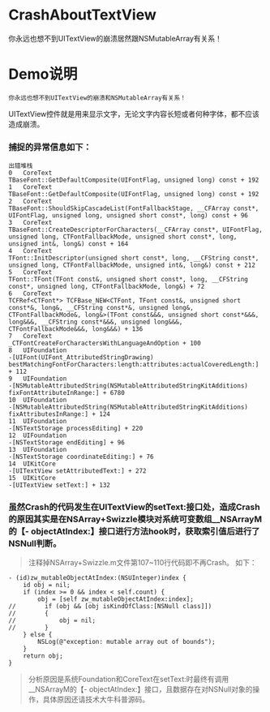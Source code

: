 # CrashAboutTextView
你永远也想不到UITextView的崩溃居然跟NSMutableArray有关系！

# **Demo说明**
	你永远也想不到UITextView的崩溃和NSMutableArray有关系！

UITextView控件就是用来显示文字，无论文字内容长短或者何种字体，都不应该造成崩溃。

### 捕捉的异常信息如下：

````
出错堆栈
0	CoreText
TBaseFont::GetDefaultComposite(UIFontFlag, unsigned long) const + 192
1	CoreText
TBaseFont::GetDefaultComposite(UIFontFlag, unsigned long) const + 192
2	CoreText
TBaseFont::ShouldSkipCascadeList(FontFallbackStage, __CFArray const*, UIFontFlag, unsigned long, unsigned short const*, long) const + 96
3	CoreText
TBaseFont::CreateDescriptorForCharacters(__CFArray const*, UIFontFlag, unsigned long, CTFontFallbackMode, unsigned short const*, long, unsigned int&, long&) const + 164
4	CoreText
TFont::InitDescriptor(unsigned short const*, long, __CFString const*, unsigned long, CTFontFallbackMode, unsigned int&, long&) const + 212
5	CoreText
TFont::TFont(TFont const&, unsigned short const*, long, __CFString const*, unsigned long, CTFontFallbackMode, long&) + 72
6	CoreText
TCFRef<CTFont*> TCFBase_NEW<CTFont, TFont const&, unsigned short const*&, long&, __CFString const*&, unsigned long&, CTFontFallbackMode&, long&>(TFont const&&&, unsigned short const*&&&, long&&&, __CFString const*&&&, unsigned long&&&, CTFontFallbackMode&&&, long&&&) + 136
7	CoreText
_CTFontCreateForCharactersWithLanguageAndOption + 100
8	UIFoundation
-[UIFont(UIFont_AttributedStringDrawing) bestMatchingFontForCharacters:length:attributes:actualCoveredLength:] + 112
9	UIFoundation
-[NSMutableAttributedString(NSMutableAttributedStringKitAdditions) fixFontAttributeInRange:] + 6780
10	UIFoundation
-[NSMutableAttributedString(NSMutableAttributedStringKitAdditions) fixAttributesInRange:] + 124
11	UIFoundation
-[NSTextStorage processEditing] + 220
12	UIFoundation
-[NSTextStorage endEditing] + 96
13	UIFoundation
-[NSTextStorage coordinateEditing:] + 76
14	UIKitCore
-[UITextView setAttributedText:] + 272
15	UIKitCore
-[UITextView setText:] + 132
````

### 虽然Crash的代码发生在UITextView的setText:接口处，造成Crash的原因其实是在NSArray+Swizzle模块对系统可变数组__NSArrayM的【- objectAtIndex:】接口进行方法hook时，获取索引值后进行了NSNull判断。
> 注释掉NSArray+Swizzle.m文件第107~110行代码即不再Crash。
> 如下：

````
- (id)zw_mutableObjectAtIndex:(NSUInteger)index {
    id obj = nil;
    if (index >= 0 && index < self.count) {
        obj = [self zw_mutableObjectAtIndex:index];
//        if (obj && [obj isKindOfClass:[NSNull class]])
//        {
//            obj = nil;
//        }
    } else {
        NSLog(@"exception: mutable array out of bounds");
    }
    return obj;
}
````

> 分析原因是系统Foundation和CoreText在setText:时最终有调用__NSArrayM的【- objectAtIndex:】接口，且数据存在对NSNull对象的操作，具体原因还请技术大牛科普源码。


